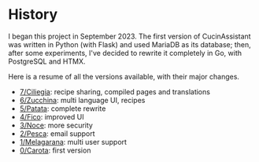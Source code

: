 # History

I began this project in September 2023.
The first version of CucinAssistant was written in Python (with Flask) and used MariaDB as its database; then,
after some experiments, I've decided to rewrite it completely in Go, with PostgreSQL and HTMX.

Here is a resume of all the versions available, with their major changes.

- [7/Ciliegia](https://github.com/gianluparri03/cucinassistant/releases/tag/v7): recipe sharing, compiled pages and translations
- [6/Zucchina](https://github.com/gianluparri03/cucinassistant/releases/tag/v6): multi language UI, recipes
- [5/Patata](https://github.com/gianluparri03/cucinassistant/releases/tag/v5): complete rewrite
- [4/Fico](https://github.com/gianluparri03/cucinassistant/releases/tag/v4): improved UI
- [3/Noce](https://github.com/gianluparri03/cucinassistant/releases/tag/v3): more security
- [2/Pesca](https://github.com/gianluparri03/cucinassistant/releases/tag/v2): email support
- [1/Melagarana](https://github.com/gianluparri03/cucinassistant/releases/tag/v1): multi user support
- [0/Carota](https://github.com/gianluparri03/cucinassistant/releases/tag/v0): first version

